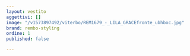 ```yaml
---
layout: vestito
aggettivi: []
image: "/v1573897492/viterbo/REM1679_-_LILA_GRACEfronte_ubhboc.jpg"
brand: rembo-styling
ordine: 1
published: false

---
```

